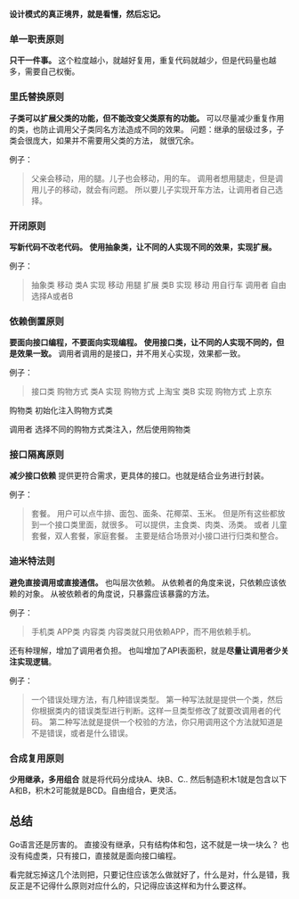 **设计模式的真正境界，就是看懂，然后忘记。**

### 单一职责原则
**只干一件事。**
这个粒度越小，就越好复用，重复代码就越少，但是代码量也越多，需要自己权衡。

### 里氏替换原则
**子类可以扩展父类的功能，但不能改变父类原有的功能。**
可以尽量减少重复作用的类，也防止调用父子类同名方法造成不同的效果。
问题：继承的层级过多，子类会很庞大，如果并不需要用父类的方法， 就很冗余。

例子：
> 父亲会移动，用的腿。儿子也会移动，用的车。
调用者想用腿走，但是调用儿子的移动，就会有问题。
所以要儿子实现开车方法，让调用者自己选择。

### 开闭原则
**写新代码不改老代码。**
**使用抽象类，让不同的人实现不同的效果，实现扩展。**

例子：
> 抽象类 移动
类A 实现 移动 用腿
扩展
类B 实现 移动 用自行车
调用者 自由选择A或者B

### 依赖倒置原则
**要面向接口编程，不要面向实现编程。**
**使用接口类，让不同的人实现不同的，但是效果一致。**
调用者调用的是接口，并不用关心实现，效果都一致。

例子：
> 接口类 购物方式
类A 实现 购物方式 上淘宝
类B 实现 购物方式 上京东

购物类  初始化注入购物方式类

调用者 选择不同的购物方式类注入，然后使用购物类

### 接口隔离原则
**减少接口依赖**
提供更符合需求，更具体的接口。也就是结合业务进行封装。

例子：
> 套餐。
用户可以点牛排、面包、面条、花椰菜、玉米。
但是所有这些都放到一个接口类里面，就很多。
可以提供，主食类、肉类、汤类。
或者 儿童套餐，双人套餐，家庭套餐。
主要是结合场景对小接口进行归类和整合。

### 迪米特法则
**避免直接调用或直接通信。**
也叫层次依赖。
从依赖者的角度来说，只依赖应该依赖的对象。
从被依赖者的角度说，只暴露应该暴露的方法。

例子：
> 手机类  APP类  内容类
内容类就只用依赖APP，而不用依赖手机。


还有种理解，增加了调用者负担。
也叫增加了API表面积，就是**尽量让调用者少关注实现逻辑**。

例子：
> 一个错误处理方法，有几种错误类型。
第一种写法就是提供一个类，然后你根据类内的错误类型进行判断。这样一旦类型修改了就要改调用者的代码。
第二种写法就是提供一个校验的方法，你只用调用这个方法就知道是不是错误，或者是什么错误。

### 合成复用原则
**少用继承，多用组合**
就是将代码分成块A、块B、C..
然后制造积木1就是包含以下A和B，积木2可能就是BCD。自由组合，更灵活。

## 总结
Go语言还是厉害的。
直接没有继承，只有结构体和包，这不就是一块一块么？
也没有纯虚类，只有接口，直接就是面向接口编程。

看完就忘掉这几个法则把，只要记住应该怎么做就好了，什么是对，什么是错，我反正是不记得什么原则对应什么的，只记得应该这样和为什么要这样。

